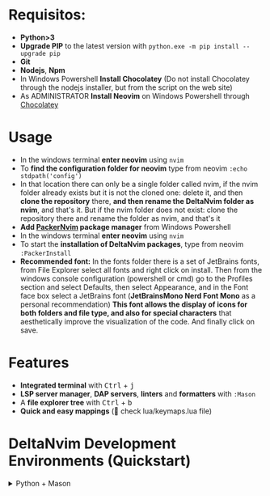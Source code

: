 # Requisitos:

- **Python>3**
- **Upgrade PIP** to the latest version with ```python.exe -m pip install --upgrade pip```
- **Git**
- **Nodejs**, **Npm**
- In Windows Powershell **Install Chocolatey** (Do not install Chocolatey through the nodejs installer, but from the script on the web site)
- As ADMINISTRATOR **Install Neovim** on Windows Powershell through [Chocolatey](https://github.com/neovim/neovim/blob/master/INSTALL.md#chocolatey)

# Usage

- In the windows terminal **enter neovim** using ```nvim```
- To **find the configuration folder for neovim** type from neovim ```:echo stdpath('config')```
- In that location there can only be a single folder called nvim, if the nvim folder already exists but it is not the cloned one: delete it, and then **clone the repository** there, **and then rename the DeltaNvim folder as nvim**, and that's it. But if the nvim folder does not exist: clone the repository there and rename the folder as nvim, and that's it
- **Add [PackerNvim](https://github.com/wbthomason/packer.nvim?tab=readme-ov-file#quickstart) package manager** from Windows Powershell
- In the windows terminal **enter neovim** using ```nvim```
- To start the **installation of DeltaNvim packages**, type from neovim ```:PackerInstall```
- **Recommended font:** In the fonts folder there is a set of JetBrains fonts, from File Explorer select all fonts and right click on install. Then from the windows console configuration (powershell or cmd) go to the Profiles section and select Defaults, then select Appearance, and in the Font face box select a JetBrains font (**JetBrainsMono Nerd Font Mono** as a personal recommendation) **This font allows the display of icons for both folders and file type, and also for special characters** that aesthetically improve the visualization of the code. And finally click on save.

# Features

- **Integrated terminal** with <kbd>Ctrl</kbd> + <kbd>j</kbd>
- **LSP server manager**, **DAP servers**, **linters** and **formatters** with ```:Mason```
- A **file explorer tree** with <kbd>Ctrl</kbd> + <kbd>b</kbd>
- **Quick and easy mappings** (👀 check lua/keymaps.lua file)

# DeltaNvim Development Environments (Quickstart)

<details>
  <summary>Python + Mason</summary>

  - Pyright (LSP **installation already automated** with mason)
  - Pylint (**manual installation** with mason) linter
  - Black (**manual installation** with mason, **and upgrade with pip** ```pip install --upgrade black```) formatter#1
  - Isort (**manual installation** with mason) formatter#2

</details>
